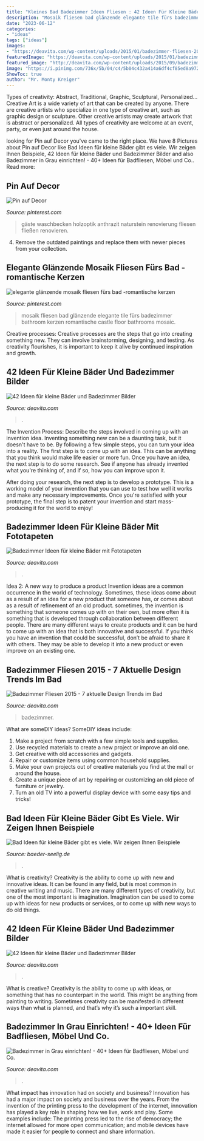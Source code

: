 ```yaml
---
title: "Kleines Bad Badezimmer Ideen Fliesen : 42 Ideen Für Kleine Bäder Und Badezimmer Bilder"
description: "Mosaik fliesen bad glänzende elegante tile fürs badezimmer bathroom kerzen romantische castle floor bathrooms mosaic"
date: "2023-06-12"
categories:
- "ideas"
tags: ["ideas"]
images:
- "https://deavita.com/wp-content/uploads/2015/01/badezimmer-fliesen-2015-grautoene-grossformatig-mosaik-indirekte-beleuchtung.jpg"
featuredImage: "https://deavita.com/wp-content/uploads/2015/01/badezimmer-fliesen-2015-grautoene-grossformatig-mosaik-indirekte-beleuchtung.jpg"
featured_image: "http://deavita.com/wp-content/uploads/2015/09/badezimmer-ideen-kleine-bader-fototapete-loft-stil-new-york-wolkenkratzer-e1447340138366.jpg"
image: "https://i.pinimg.com/736x/5b/04/c4/5b04c432a414a6df4cf85ed8a972fc16--castle-tile.jpg"
ShowToc: true
author: "Mr. Monty Kreiger"
---
```



Types of creativity: Abstract, Traditional, Graphic, Sculptural, Personalized...
Creative Art is a wide variety of art that can be created by anyone. There are creative artists who specialize in one type of creative art, such as graphic design or sculpture. Other creative artists may create artwork that is abstract or personalized. All types of creativity are welcome at an event, party, or even just around the house.

	

		
looking for Pin auf Decor you've came to the right place. We have 8 Pictures about Pin auf Decor like Bad Ideen für kleine Bäder gibt es viele. Wir zeigen Ihnen Beispiele, 42 Ideen für kleine Bäder und Badezimmer Bilder and also Badezimmer in Grau einrichten! - 40+ Ideen für Badfliesen, Möbel und Co.. Read more:
		
    
## Pin Auf Decor

<img loading=lazy src="https://i.pinimg.com/736x/b2/80/f8/b280f84683e7920cf61590305b7a7c67.jpg" onerror="this.onerror=null;this.src='https://tse2.mm.bing.net/th?id=OIP.FCqj2EtozLZhINZPWp9rWQHaJ3&amp;pid=15.1';" alt="Pin auf Decor">

_Source: pinterest.com_

>gäste waschbecken holzoptik anthrazit naturstein renovierung fliesen fließen renovieren. 

	

4. Remove the outdated paintings and replace them with newer pieces from your collection. 

    
## Elegante Glänzende Mosaik Fliesen Fürs Bad -romantische Kerzen

<img loading=lazy src="https://i.pinimg.com/736x/5b/04/c4/5b04c432a414a6df4cf85ed8a972fc16--castle-tile.jpg" onerror="this.onerror=null;this.src='https://tse1.mm.bing.net/th?id=OIP.Od_casLPoNfO3W7eLeyHAAHaJ3&amp;pid=15.1';" alt="elegante glänzende mosaik fliesen fürs bad -romantische kerzen">

_Source: pinterest.com_

>mosaik fliesen bad glänzende elegante tile fürs badezimmer bathroom kerzen romantische castle floor bathrooms mosaic. 

	

Creative processes:
Creative processes are the steps that go into creating something new. They can involve brainstorming, designing, and testing. As creativity flourishes, it is important to keep it alive by continued inspiration and growth.

    
## 42 Ideen Für Kleine Bäder Und Badezimmer Bilder

<img loading=lazy src="http://deavita.com/wp-content/uploads/2014/09/ideen-kleine-bader-begehbare-dusche-glaswand-abtrennung-regendusche.jpg" onerror="this.onerror=null;this.src='https://tse4.mm.bing.net/th?id=OIP.vCQ3btB42iHyDNRTsDiZsQHaJ4&amp;pid=15.1';" alt="42 Ideen für kleine Bäder und Badezimmer Bilder">

_Source: deavita.com_

>. 

	

The Invention Process: Describe the steps involved in coming up with an invention idea.
Inventing something new can be a daunting task, but it doesn't have to be. By following a few simple steps, you can turn your idea into a reality.
The first step is to come up with an idea. This can be anything that you think would make life easier or more fun. Once you have an idea, the next step is to do some research. See if anyone has already invented what you're thinking of, and if so, how you can improve upon it.

After doing your research, the next step is to develop a prototype. This is a working model of your invention that you can use to test how well it works and make any necessary improvements. Once you're satisfied with your prototype, the final step is to patent your invention and start mass-producing it for the world to enjoy!

    
## Badezimmer Ideen Für Kleine Bäder Mit Fototapeten

<img loading=lazy src="http://deavita.com/wp-content/uploads/2015/09/badezimmer-ideen-kleine-bader-fototapete-loft-stil-new-york-wolkenkratzer-e1447340138366.jpg" onerror="this.onerror=null;this.src='https://tse4.mm.bing.net/th?id=OIP._g1tFSklJjZGZf2f5NRfgAHaKK&amp;pid=15.1';" alt="Badezimmer Ideen für kleine Bäder mit Fototapeten">

_Source: deavita.com_

>. 

	

Idea 2: A new way to produce a product
Invention ideas are a common occurrence in the world of technology. Sometimes, these ideas come about as a result of an idea for a new product that someone has, or comes about as a result of refinement of an old product. sometimes, the invention is something that someone comes up with on their own, but more often it is something that is developed through collaboration between different people. There are many different ways to create products and it can be hard to come up with an idea that is both innovative and successful. If you think you have an invention that could be successful, don’t be afraid to share it with others. They may be able to develop it into a new product or even improve on an existing one.

    
## Badezimmer Fliesen 2015 - 7 Aktuelle Design Trends Im Bad

<img loading=lazy src="https://deavita.com/wp-content/uploads/2015/01/badezimmer-fliesen-2015-grautoene-grossformatig-mosaik-indirekte-beleuchtung.jpg" onerror="this.onerror=null;this.src='https://tse3.mm.bing.net/th?id=OIP.9w2qj_Zp1Jgyt8E_A3In9wHaLN&amp;pid=15.1';" alt="Badezimmer Fliesen 2015 - 7 aktuelle Design Trends im Bad">

_Source: deavita.com_

>badezimmer. 

	

What are someDIY ideas?
SomeDIY ideas include:
1. Make a project from scratch with a few simple tools and supplies. 
2. Use recycled materials to create a new project or improve an old one. 
3. Get creative with old accessories and gadgets. 
4. Repair or customize items using common household supplies. 
5. Make your own projects out of creative materials you find at the mall or around the house. 
6. Create a unique piece of art by repairing or customizing an old piece of furniture or jewelry. 
7. Turn an old TV into a powerful display device with some easy tips and tricks!

    
## Bad Ideen Für Kleine Bäder Gibt Es Viele. Wir Zeigen Ihnen Beispiele

<img loading=lazy src="https://www.baeder-seelig.de/wp-content/uploads/2020/10/kleine-baeder-3-Bad-Ideen-fuer-kleine-Baeder-Waschtisch-Badezimmermoebel-in-Holz-Optik-Dornbracht-Armatur.jpg" onerror="this.onerror=null;this.src='https://tse3.mm.bing.net/th?id=OIP.EF3cy_iEZagVKvqCh5WIsQHaJ4&amp;pid=15.1';" alt="Bad Ideen für kleine Bäder gibt es viele. Wir zeigen Ihnen Beispiele">

_Source: baeder-seelig.de_

>. 

	

What is creativity?
Creativity is the ability to come up with new and innovative ideas. It can be found in any field, but is most common in creative writing and music. There are many different types of creativity, but one of the most important is imagination. Imagination can be used to come up with ideas for new products or services, or to come up with new ways to do old things.

    
## 42 Ideen Für Kleine Bäder Und Badezimmer Bilder

<img loading=lazy src="https://deavita.com/wp-content/uploads/2014/09/ideen-fuer-kleine-baeder-hellblau-schwarz-fliesen-badewanne.jpg" onerror="this.onerror=null;this.src='https://tse3.mm.bing.net/th?id=OIP.YHGSA701d-VAPwWvv4tUigHaLH&amp;pid=15.1';" alt="42 Ideen für kleine Bäder und Badezimmer Bilder">

_Source: deavita.com_

>. 

	

What is creative?
Creativity is the ability to come up with ideas, or something that has no counterpart in the world. This might be anything from painting to writing. Sometimes creativity can be manifested in different ways than what is planned, and that’s why it’s such a important skill.

    
## Badezimmer In Grau Einrichten! - 40+ Ideen Für Badfliesen, Möbel Und Co.

<img loading=lazy src="https://deavita.com/wp-content/uploads/2019/05/kleines-Badezimmer-in-Grau-Badewanne-Metrofliesen-Ideen-Trendfarben-2019.jpg" onerror="this.onerror=null;this.src='https://tse3.mm.bing.net/th?id=OIP.NhVGtRmeWH4nk0U6UPRp_gHaKd&amp;pid=15.1';" alt="Badezimmer in Grau einrichten! - 40+ Ideen für Badfliesen, Möbel und Co.">

_Source: deavita.com_

>. 

	

What impact has innovation had on society and business?
Innovation has had a major impact on society and business over the years. From the invention of the printing press to the development of the internet, innovation has played a key role in shaping how we live, work and play. Some examples include: The printing press led to the rise of democracy; the internet allowed for more open communication; and mobile devices have made it easier for people to connect and share information.

